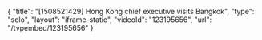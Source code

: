 {
    "title": "[1508521429] Hong Kong chief executive visits Bangkok",
    "type": "solo",
    "layout": "iframe-static",
    "videoId": "123195656",
    "url": "\/tvpembed\/123195656"
}